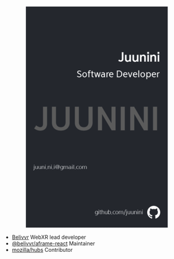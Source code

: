 <p align="center">
  <img src="https://raw.githubusercontent.com/juunini/juunini/master/card.png" alt="card" />
</p>

- [Belivvr](https://about.belivvr.com/) WebXR lead developer
- [@belivvr/aframe-react](https://github.com/belivvr/aframe-react) Maintainer
- [mozilla/hubs](https://github.com/mozilla/hubs) Contributor
